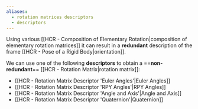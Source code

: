 ```yaml
---
aliases:
  - rotation matrices descriptors
  - descriptors
---
```


Using various [[HCR - Composition of Elementary Rotation|composition of elementary rotation matrices]] it can result in a **redundant** description of the frame [[HCR - Pose of a Rigid Body|orientation]].

We can use one of the following **descriptors** to obtain a ==**non-redundant**== [[HCR - Rotation Matrix|rotation matrix]]:
- [[HCR - Rotation Matrix Descriptor 'Euler Angles'|Euler Angles]]
- [[HCR - Rotation Matrix Descriptor 'RPY Angles'|RPY Angles]]
- [[HCR - Rotation Matrix Descriptor 'Angle and Axis'|Angle and Axis]]
- [[HCR - Rotation Matrix Descriptor 'Quaternion'|Quaternion]]
